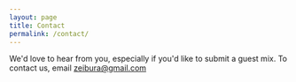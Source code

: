 ```yaml
---
layout: page
title: Contact
permalink: /contact/
---
```


We'd love to hear from you, especially if you'd like to submit a guest mix. To contact us, email [zeibura@gmail.com](mailto:zeibura@gmail.com)
